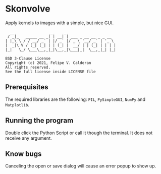 # Skonvolve
Apply kernels to images with a simple, but nice GUI.

```
  __                _     _
 / _|_   _____ __ _| | __| | ___ _ __ __ _ _ __
| |_\ \ / / __/ _` | |/ _` |/ _ \ '__/ _` | '_ \
|  _|\ V / (_| (_| | | (_| |  __/ | | (_| | | | |
|_|   \_/ \___\__,_|_|\__,_|\___|_|  \__,_|_| |_|

BSD 3-Clause License
Copyright (c) 2021, Felipe V. Calderan
All rights reserved.
See the full license inside LICENSE file
```

## Prerequisites
The required libraries are the following: `PIL`, `PySimpleGUI`,
`NumPy` and `Matplotlib`.

## Running the program
Double click the Python Script or call it though the terminal. It does not
receive any argument.

## Know bugs
Canceling the open or save dialog will cause an error popup to show up.
